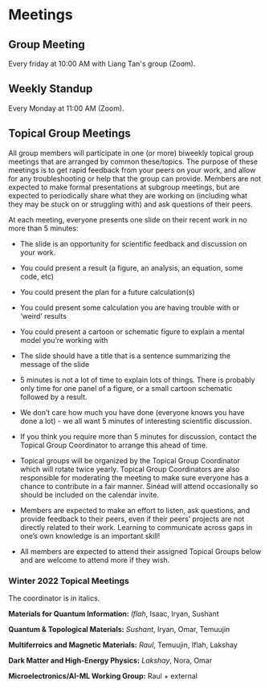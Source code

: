 # Meetings

## Group Meeting
Every friday at 10:00 AM with Liang Tan's group (Zoom).

## Weekly Standup
Every Monday at 11:00 AM (Zoom).

## Topical Group Meetings

All group members will participate in one (or more) biweekly topical group meetings that are arranged by common these/topics. The purpose of these meetings is to get rapid feedback from your peers on your work, and allow for any troubleshooting or help that the group can provide.  Members are not expected to make formal presentations at subgroup meetings, but are expected to periodically share what they are working on (including what they may be stuck on or struggling with) and ask questions of their peers.

At each meeting, everyone presents one slide on their recent work in no more than 5 minutes:

* The slide is an opportunity for scientific feedback and discussion on your work.

* You could present a result (a figure, an analysis, an equation, some code, etc)

* You could present the plan for a future calculation(s)

* You could present some calculation you are having trouble with or ‘weird’ results

* You could present a cartoon or schematic figure to explain a mental model you’re working with

* The slide should have a title that is a sentence summarizing the message of the slide

* 5 minutes is not a lot of time to explain lots of things. There is probably only time for one panel of a figure, or a small cartoon schematic followed by a result.

* We don’t care how much you have done (everyone knows you have done a lot) - we all want 5 minutes of interesting scientific discussion.

* If you think you require more than 5 minutes for discussion, contact the Topical Group Coordinator to arrange this ahead of time.

* Topical groups will be organized by the Topical Group Coordinator which will rotate twice yearly. Topical Group Coordinators are also responsible for moderating the meeting to make sure everyone has a chance to contribute in a fair manner. Sinéad will attend occasionally so should be included on the calendar invite.

* Members are expected to make an effort to listen, ask questions, and provide feedback to their peers, even if their peers’ projects are not directly related to their work. Learning to communicate across gaps in one’s own knowledge is an important skill!

* All members are expected to attend their assigned Topical Groups below and are welcome to attend more if they wish.

### Winter 2022 Topical Meetings

The coordinator is in italics.

**Materials for Quantum Information:** *Iflah*, Isaac, Iryan, Sushant

**Quantum & Topological Materials:** *Sushant*, Iryan, Omar, Temuujin

**Multiferroics and Magnetic Materials:** *Raul*, Temuujin, Iflah, Lakshay

**Dark Matter and High-Energy Physics:** *Lakshay*, Nora, Omar

**Microelectronics/AI-ML Working Group:** Raul + external
